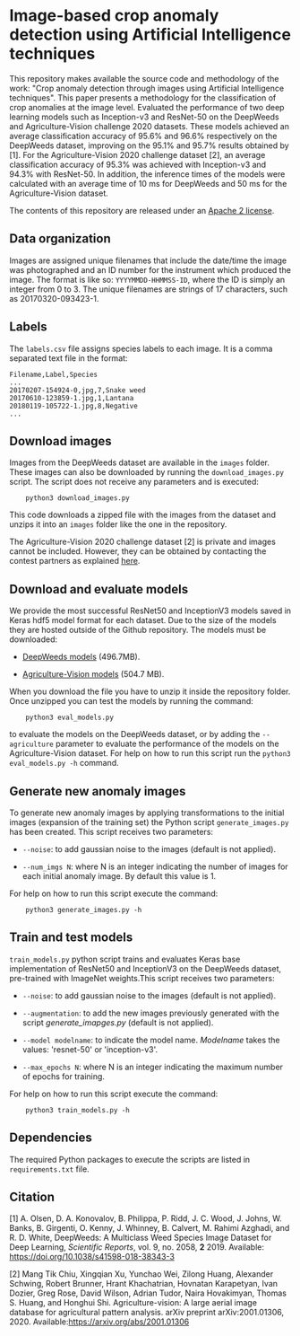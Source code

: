 # Image-based crop anomaly detection using Artificial Intelligence techniques

This repository makes available the source code and methodology of the work: "Crop anomaly detection through images using Artificial Intelligence techniques". This paper presents a methodology for the classification of crop anomalies at the image level. Evaluated the performance of two deep learning models such as Inception-v3 and ResNet-50 on the DeepWeeds and Agriculture-Vision challenge 2020 datasets. These models achieved an average classification accuracy of 95.6% and 96.6% respectively on the DeepWeeds dataset, improving on the 95.1% and 95.7% results obtained by [1]. For the Agriculture-Vision 2020 challenge dataset [2], an average classification accuracy of 95.3% was achieved with Inception-v3 and 94.3% with ResNet-50. In addition, the inference times of the models were calculated with an average time of 10 ms for DeepWeeds and 50 ms for the Agriculture-Vision dataset.

The contents of this repository are released under an [Apache 2 license](https://github.com/josemenber/image-based-crop-anomaly-detection/blob/master/LICENSE).

## Data organization

Images are assigned unique filenames that include the date/time the image was photographed and an ID number for the instrument which produced the image. The format is like so: `YYYYMMDD-HHMMSS-ID`, where the ID is simply an integer from 0 to 3. The unique filenames are strings of 17 characters, such as 20170320-093423-1.

## Labels

The `labels.csv` file assigns species labels to each image. It is a comma separated text file in the format:

```
Filename,Label,Species
...
20170207-154924-0,jpg,7,Snake weed
20170610-123859-1.jpg,1,Lantana
20180119-105722-1.jpg,8,Negative
...
```

## Download images

Images from the DeepWeeds dataset are available in the `images` folder. These images can also be downloaded by running the `download_images.py` script. The script does not receive any parameters and is executed:

```
    python3 download_images.py
```

This code downloads a zipped file with the images from the dataset and unzips it into an `images` folder like the one in the repository.

The Agriculture-Vision 2020 challenge dataset [2] is private and images cannot be included. However, they can be obtained by contacting the contest partners as explained [here](https://www.agriculture-vision.com/dataset-terms).

## Download and evaluate models

We provide the most successful ResNet50 and InceptionV3 models saved in Keras hdf5 model format for each dataset. Due to the size of the models they are hosted outside of the Github repository. The models must be downloaded:

* [DeepWeeds models](https://drive.google.com/file/d/1tGmL8fX2pdlkjepKWdfw_I1pFpRXnd2S/view?usp=sharing) (496.7MB).

* [Agriculture-Vision models](https://drive.google.com/file/d/1SIasRRfTW9E10Z0jUbyx1ygNv14xpnaj/view?usp=sharing) (504.7 MB). 

When you download the file you have to unzip it inside the repository folder. Once unzipped you can test the models by running the command:

```
    python3 eval_models.py
```

to evaluate the models on the DeepWeeds dataset, or by adding the `--agriculture` parameter to evaluate the performance of the models on the Agriculture-Vision dataset. For help on how to run this script run the `python3 eval_models.py -h` command.


## Generate new anomaly images

To generate new anomaly images by applying transformations to the initial images (expansion of the training set) the Python script `generate_images.py` has been created. This script receives two parameters:

* `--noise`: to add gaussian noise to the images (default is not applied).
    
* `--num_imgs N`: where N is an integer indicating the number of images for each initial anomaly image. By default this value is 1.


For help on how to run this script execute the command:

```
    python3 generate_images.py -h
```

## Train and test models

`train_models.py` python script trains and evaluates Keras base implementation of ResNet50 and InceptionV3 on the DeepWeeds dataset, pre-trained with ImageNet weights.This script receives two parameters:

* `--noise`: to add gaussian noise to the images (default is not applied).

* `--augmentation`: to add the new images previously generated with the script *generate_imapges.py*  (default is not applied).

* `--model modelname`: to indicate the model name. *Modelname* takes the values: 'resnet-50' or 'inception-v3'.
    
* `--max_epochs N`: where N is an integer indicating the maximum number of epochs for training.

For help on how to run this script execute the command:

```
    python3 train_models.py -h
```


## Dependencies

The required Python packages to execute the scripts are listed in `requirements.txt` file.

## Citation

[1] A. Olsen, D. A. Konovalov, B. Philippa, P. Ridd, J. C. Wood, J. Johns, W. Banks, B. Girgenti, O. Kenny, J. Whinney, B. Calvert, M. Rahimi Azghadi, and R. D. White, DeepWeeds: A Multiclass Weed Species Image Dataset for Deep Learning, *Scientific Reports*, vol. 9, no. 2058, **2** 2019. Available: https://doi.org/10.1038/s41598-018-38343-3

[2] Mang Tik Chiu, Xingqian Xu, Yunchao Wei, Zilong Huang, Alexander Schwing, Robert Brunner, Hrant Khachatrian, Hovnatan Karapetyan, Ivan Dozier, Greg Rose, David Wilson, Adrian Tudor, Naira Hovakimyan, Thomas S. Huang, and Honghui Shi. Agriculture-vision: A large aerial image database for agricultural pattern analysis. arXiv preprint arXiv:2001.01306, 2020. Available:https://arxiv.org/abs/2001.01306
